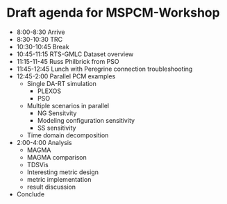 # Draft agenda for MSPCM-Workshop

 - 8:00-8:30 Arrive
 - 8:30-10:30 TRC
 - 10:30-10:45 Break
 - 10:45-11:15 RTS-GMLC Dataset overview
 - 11:15-11-45 Russ Philbrick from PSO
 - 11:45-12:45 Lunch with Peregrine connection troubleshooting
 - 12:45-2:00 Parallel PCM examples
   - Single DA-RT simulation
     - PLEXOS
     - PSO
   - Multiple scenarios in parallel
     - NG Sensitvity
     - Modeling configuration sensitivity
     - SS sensitivity
   - Time domain decomposition
 - 2:00-4:00 Analysis
   - MAGMA
   - MAGMA comparison
   - TDSVis
   - Interesting metric design
   - metric implementation
   - result discussion
  - Conclude
